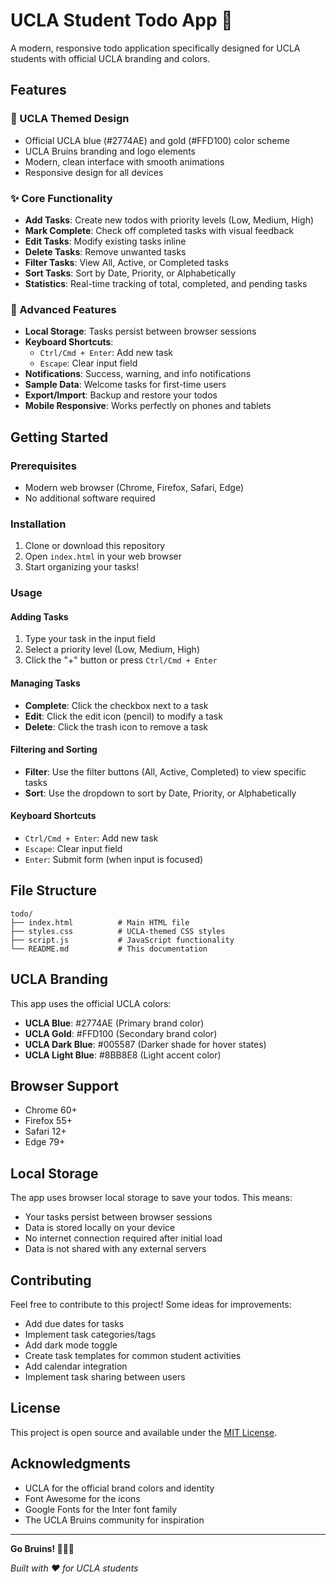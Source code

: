 # UCLA Student Todo App 🐻

A modern, responsive todo application specifically designed for UCLA students with official UCLA branding and colors.

## Features

### 🎨 UCLA Themed Design

- Official UCLA blue (#2774AE) and gold (#FFD100) color scheme
- UCLA Bruins branding and logo elements
- Modern, clean interface with smooth animations
- Responsive design for all devices

### ✨ Core Functionality

- **Add Tasks**: Create new todos with priority levels (Low, Medium, High)
- **Mark Complete**: Check off completed tasks with visual feedback
- **Edit Tasks**: Modify existing tasks inline
- **Delete Tasks**: Remove unwanted tasks
- **Filter Tasks**: View All, Active, or Completed tasks
- **Sort Tasks**: Sort by Date, Priority, or Alphabetically
- **Statistics**: Real-time tracking of total, completed, and pending tasks

### 🚀 Advanced Features

- **Local Storage**: Tasks persist between browser sessions
- **Keyboard Shortcuts**:
  - `Ctrl/Cmd + Enter`: Add new task
  - `Escape`: Clear input field
- **Notifications**: Success, warning, and info notifications
- **Sample Data**: Welcome tasks for first-time users
- **Export/Import**: Backup and restore your todos
- **Mobile Responsive**: Works perfectly on phones and tablets

## Getting Started

### Prerequisites

- Modern web browser (Chrome, Firefox, Safari, Edge)
- No additional software required

### Installation

1. Clone or download this repository
2. Open `index.html` in your web browser
3. Start organizing your tasks!

### Usage

#### Adding Tasks

1. Type your task in the input field
2. Select a priority level (Low, Medium, High)
3. Click the "+" button or press `Ctrl/Cmd + Enter`

#### Managing Tasks

- **Complete**: Click the checkbox next to a task
- **Edit**: Click the edit icon (pencil) to modify a task
- **Delete**: Click the trash icon to remove a task

#### Filtering and Sorting

- **Filter**: Use the filter buttons (All, Active, Completed) to view specific tasks
- **Sort**: Use the dropdown to sort by Date, Priority, or Alphabetically

#### Keyboard Shortcuts

- `Ctrl/Cmd + Enter`: Add new task
- `Escape`: Clear input field
- `Enter`: Submit form (when input is focused)

## File Structure

```
todo/
├── index.html          # Main HTML file
├── styles.css          # UCLA-themed CSS styles
├── script.js           # JavaScript functionality
└── README.md           # This documentation
```

## UCLA Branding

This app uses the official UCLA colors:

- **UCLA Blue**: #2774AE (Primary brand color)
- **UCLA Gold**: #FFD100 (Secondary brand color)
- **UCLA Dark Blue**: #005587 (Darker shade for hover states)
- **UCLA Light Blue**: #8BB8E8 (Light accent color)

## Browser Support

- Chrome 60+
- Firefox 55+
- Safari 12+
- Edge 79+

## Local Storage

The app uses browser local storage to save your todos. This means:

- Your tasks persist between browser sessions
- Data is stored locally on your device
- No internet connection required after initial load
- Data is not shared with any external servers

## Contributing

Feel free to contribute to this project! Some ideas for improvements:

- Add due dates for tasks
- Implement task categories/tags
- Add dark mode toggle
- Create task templates for common student activities
- Add calendar integration
- Implement task sharing between users

## License

This project is open source and available under the [MIT License](LICENSE).

## Acknowledgments

- UCLA for the official brand colors and identity
- Font Awesome for the icons
- Google Fonts for the Inter font family
- The UCLA Bruins community for inspiration

---

**Go Bruins! 🐻💙💛**

_Built with ❤️ for UCLA students_

